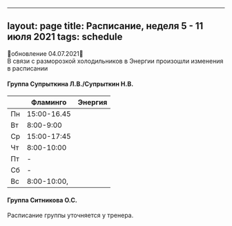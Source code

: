 
---
layout: page
title: Расписание, неделя 5 - 11 июля 2021
tags: schedule
---

🔺обновление 04.07.2021🔺  
В связи с разморозкой холодильников в Энергии произошли изменения в расписании
#### Группа Супрыткина Л.В./Супрыткин Н.В.

|        | Фламинго                               | Энергия                  |
|--------|----------------------------------------|--------------------------|
| Пн     | 15:00-16.45       |                          |
| Вт     | 8:00-9:00                           |                          |
| Ср     | 15:00-17:45           |                          |
| Чт     | 8:00-10:00                 |                          |
| Пт     |  -                                     |                          |
| Сб     |  -             |                          |
| Вс     | 8:00-10:00,         |                          |

#### Группа Ситникова О.С.

Расписание группы уточняется у тренера.





